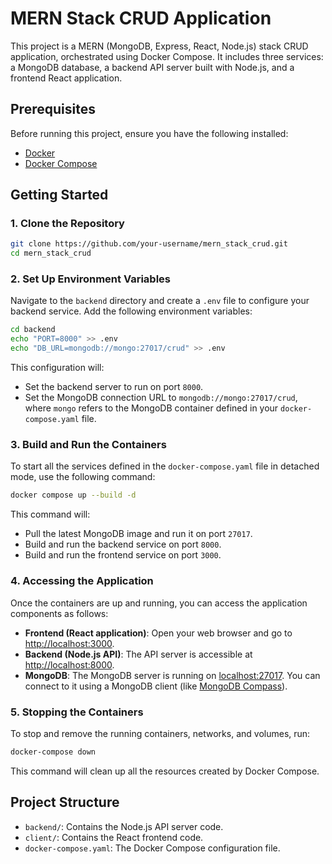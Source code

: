 


# MERN Stack CRUD Application

This project is a MERN (MongoDB, Express, React, Node.js) stack CRUD application, orchestrated using Docker Compose. It includes three services: a MongoDB database, a backend API server built with Node.js, and a frontend React application.

## Prerequisites

Before running this project, ensure you have the following installed:

- [Docker](https://www.docker.com/get-started)
- [Docker Compose](https://docs.docker.com/compose/install/)

## Getting Started




### 1. Clone the Repository

```bash
git clone https://github.com/your-username/mern_stack_crud.git
cd mern_stack_crud
```

### 2. Set Up Environment Variables

Navigate to the `backend` directory and create a `.env` file to configure your backend service. Add the following environment variables:

```bash
cd backend
echo "PORT=8000" >> .env
echo "DB_URL=mongodb://mongo:27017/crud" >> .env
```

This configuration will:

- Set the backend server to run on port `8000`.
- Set the MongoDB connection URL to `mongodb://mongo:27017/crud`, where `mongo` refers to the MongoDB container defined in your `docker-compose.yaml` file.

### 3. Build and Run the Containers

To start all the services defined in the `docker-compose.yaml` file in detached mode, use the following command:

```bash
docker compose up --build -d
```

This command will:

- Pull the latest MongoDB image and run it on port `27017`.
- Build and run the backend service on port `8000`.
- Build and run the frontend service on port `3000`.

### 4. Accessing the Application

Once the containers are up and running, you can access the application components as follows:

- **Frontend (React application)**: Open your web browser and go to [http://localhost:3000](http://localhost:3000).
- **Backend (Node.js API)**: The API server is accessible at [http://localhost:8000](http://localhost:8000).
- **MongoDB**: The MongoDB server is running on [localhost:27017](http://localhost:27017). You can connect to it using a MongoDB client (like [MongoDB Compass](https://www.mongodb.com/products/compass)).

### 5. Stopping the Containers

To stop and remove the running containers, networks, and volumes, run:

```bash
docker-compose down
```

This command will clean up all the resources created by Docker Compose.

## Project Structure

- `backend/`: Contains the Node.js API server code.
- `client/`: Contains the React frontend code.
- `docker-compose.yaml`: The Docker Compose configuration file.
